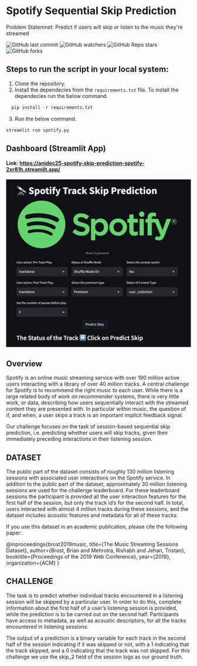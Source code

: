 # Spotify Sequential Skip Prediction

Problem Statemnet: Predict if users will skip or listen to the music they're streamed

<img alt="GitHub last commit" src="https://img.shields.io/github/last-commit/anidec25/Spotify-Skip-Prediction"> <img alt="GitHub watchers" src="https://img.shields.io/github/watchers/anidec25/Spotify-Skip-Prediction"> <img alt="GitHub Repo stars" src="https://img.shields.io/github/stars/anidec25/Spotify-Skip-Prediction"> <img alt="GitHub forks" src="https://img.shields.io/github/forks/anidec25/Spotify-Skip-Prediction"> 

## Steps to run the script in your local system: 
1. Clone the repository.
2. Install the dependecies from the `requirements.txt` file. To install the dependecies run the below command.
  ```python 
    pip install -r requirements.txt
   ```
3. Run the below command. 
  ```python
  streamlit run spotify.py
  ```


## Dashboard (Streamlit App)
#### Link: https://anidec25-spotify-skip-prediction-spotify-2xr81h.streamlit.app/
![alt text](./images/finalview_receipt.png)

## Overview
Spotify is an online music streaming service with over 190 million active users interacting with a library of over 40 million tracks. A central challenge for Spotify is to recommend the right music to each user. While there is a large related body of work on recommender systems, there is very little work, or data, describing how users sequentially interact with the streamed content they are presented with. In particular within music, the question of if, and when, a user skips a track is an important implicit feedback signal.

Our challenge focuses on the task of session-based sequential skip prediction, i.e. predicting whether users will skip tracks, given their immediately preceding interactions in their listening session.

## DATASET
The public part of the dataset consists of roughly 130 million listening sessions with associated user interactions on the Spotify service. In addition to the public part of the dataset, approximately 30 million listening sessions are used for the challenge leaderboard. For these leaderboard sessions the participant is provided all the user interaction features for the first half of the session, but only the track id’s for the second half. In total, users interacted with almost 4 million tracks during these sessions, and the dataset includes acoustic features and metadata for all of these tracks.

If you use this dataset in an academic publication, please cite the following paper:

@inproceedings{brost2019music, title={The Music Streaming Sessions Dataset}, author={Brost, Brian and Mehrotra, Rishabh and Jehan, Tristan}, booktitle={Proceedings of the 2019 Web Conference}, year={2019}, organization={ACM} }

## CHALLENGE
The task is to predict whether individual tracks encountered in a listening session will be skipped by a particular user. In order to do this, complete information about the first half of a user’s listening session is provided, while the prediction is to be carried out on the second half. Participants have access to metadata, as well as acoustic descriptors, for all the tracks encountered in listening sessions.

The output of a prediction is a binary variable for each track in the second half of the session indicating if it was skipped or not, with a 1 indicating that the track skipped, and a 0 indicating that the track was not skipped. For this challenge we use the skip_2 field of the session logs as our ground truth.
